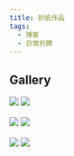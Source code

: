 ```yaml
---
title: 折纸作品
tags:
  - 博客
  - 日常折腾
---
```


## Gallery

<div class="image-preview">
  <img src="https://cdn.jsdelivr.net/gh/MarsAuthority/sec_pic@master/uPic/2023-02/aHjSCA.jpg" />
  <img src="https://cdn.jsdelivr.net/gh/MarsAuthority/sec_pic@master/uPic/2023-02/qCpGHx.jpg" />
</div>
<br>
<div class="image-preview">
  <img src="https://cdn.jsdelivr.net/gh/MarsAuthority/sec_pic@master/uPic/2023-02/qwSdp5.jpg" />
  <img src="https://cdn.jsdelivr.net/gh/MarsAuthority/sec_pic@master/uPic/2023-02/eR9ktj.jpg" />
</div>
<br>
<div class="image-preview">
  <img src="https://cdn.jsdelivr.net/gh/MarsAuthority/sec_pic@master/uPic/2023-02/Y7Vyis.jpg" />
  <img src="https://cdn.jsdelivr.net/gh/MarsAuthority/sec_pic@master/uPic/2023-02/70pfTU.jpg" />
</div>